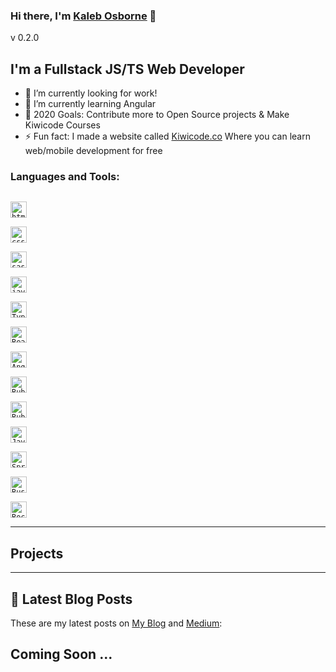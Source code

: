 
### Hi there, I'm [Kaleb Osborne](https://kalebosborne.com) 👋

v 0.2.0
 
## I'm a Fullstack JS/TS Web Developer

- 🔭 I’m currently looking for work!
- 🌱 I’m currently learning Angular
- 🥅 2020 Goals: Contribute more to Open Source projects & Make Kiwicode Courses
- ⚡ Fun fact: I made a website called [Kiwicode.co](https://kiwicode.co) Where you can learn web/mobile development for free


### Languages and Tools:

[<code>
<img alt="html5" width="26px" src="https://img.icons8.com/color/240/000000/html-5.png">
</code>](https://developer.mozilla.org/en-US/docs/Web/HTML) [<code>
<img alt="css3" width="26px" src="https://img.icons8.com/color/240/000000/css3.png">
</code>](https://developer.mozilla.org/en-US/docs/Web/CSS) [<code>
<img alt="sass" width="26px" src="https://img.icons8.com/color/240/000000/sass.png">
</code>](https://sass-lang.com/) [<code>
<img alt="javascript" width="26px" src="https://img.icons8.com/color/240/000000/javascript.png">
</code>](https://developer.mozilla.org/en-US/docs/Web/JavaScript) [<code>
<img alt="Typescript" width="26px" src="https://img.icons8.com/color/96/000000/typescript.png">
</code>](https://www.typescriptlang.org/)[<code>
<img alt="React.js" width="26px" src="https://img.icons8.com/color/96/000000/react-native.png">
</code>](https://reactjs.org/) [<code>
<img alt="Angular" width="26px" src="https://res.cloudinary.com/practicaldev/image/fetch/s--5N472VlU--/c_imagga_scale,f_auto,fl_progressive,h_900,q_auto,w_1600/https://repository-images.githubusercontent.com/65750241/79017180-d4ce-11e9-9955-3f0a7be00c7a">
</code>](https://expo.io/) [<code>
<img alt="Ruby" width="26px" src="https://img.icons8.com/officel/80/000000/ruby-programming-language.png">
</code>](https://www.ruby-lang.org/)[<code>
<img alt="Ruby On Rails" width="26px" src="https://www.kindpng.com/picc/m/25-255340_ruby-on-rails-png-png-download-best-ruby.png">
</code>](https://rubyonrails.org/)[<code>
<img alt="Java" width="26px" src="https://img.icons8.com/color/48/000000/java-coffee-cup-logo.png">
</code>](https://www.java.com/en/)[<code>
<img alt="Spring" width="26px" src="https://img.favpng.com/6/11/12/spring-framework-software-framework-java-application-framework-web-framework-png-favpng-ubKTiZZUAdqueXhSNYRazpqYy.jpg">
</code>](https://spring.io/)  [<code>
<img alt="Rust" width="26px" src="https://www.rust-lang.org/static/images/rust-logo-blk.svg">
</code>](https://www.rust-lang.org/)[<code>
<img alt="Rocket" width="26px" src="https://rocket.rs/v0.4/images/logo-boxed.png">
</code>](https://rocket.rs/)



---

## Projects

---

## 📝 Latest Blog Posts

These are my latest posts on [My Blog](https://kcodes.dev) and [Medium](https://medium.com/@kalebosborne):

Coming Soon ...
---


[Website]: https://kalebosborne
[Blog]: https://kcodes.dev
[Medium]: https://medium.com/@kalebosborne
[Kiwicode]: https://www.kiwicode.co
[Gmail]: mailto:kalebosbornek3@gmail.com






